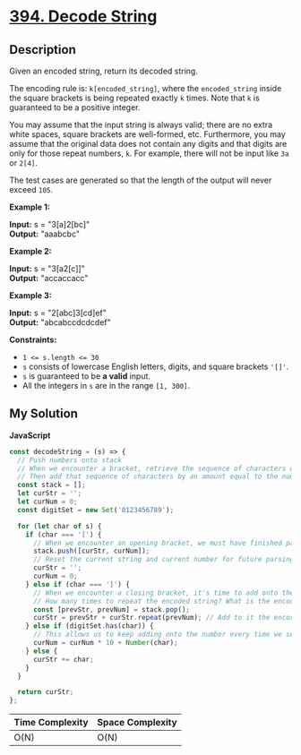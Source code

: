 # [394. Decode String](https://leetcode.com/problems/decode-string)

## Description

Given an encoded string, return its decoded string.

The encoding rule is: `k[encoded_string]`, where the `encoded_string` inside the square brackets is being repeated exactly `k` times. Note that `k` is guaranteed to be a positive integer.

You may assume that the input string is always valid; there are no extra white spaces, square brackets are well-formed, etc. Furthermore, you may assume that the original data does not contain any digits and that digits are only for those repeat numbers, `k`. For example, there will not be input like `3a` or `2[4]`.

The test cases are generated so that the length of the output will never exceed `105`.

**Example 1:**

**Input:** s = "3\[a\]2\[bc\]"  
**Output:** "aaabcbc"

**Example 2:**

**Input:** s = "3\[a2\[c\]\]"  
**Output:** "accaccacc"

**Example 3:**

**Input:** s = "2\[abc\]3\[cd\]ef"  
**Output:** "abcabccdcdcdef"

**Constraints:**

- `1 <= s.length <= 30`
- `s` consists of lowercase English letters, digits, and square brackets `'[]'`.
- `s` is guaranteed to be **a valid** input.
- All the integers in `s` are in the range `[1, 300]`.

## My Solution

**JavaScript**

```js
const decodeString = (s) => {
  // Push numbers onto stack
  // When we encounter a bracket, retrieve the sequence of characters within it
  // Then add that sequence of characters by an amount equal to the number on top of stack
  const stack = [];
  let curStr = '';
  let curNum = 0;
  const digitSet = new Set('0123456789');

  for (let char of s) {
    if (char === '[') {
      // When we encounter an opening bracket, we must have finished parsing a series of digits
      stack.push([curStr, curNum]);
      // Reset the current string and current number for future parsing
      curStr = '';
      curNum = 0;
    } else if (char === ']') {
      // When we encounter a closing bracket, it's time to add onto the resulting string
      // How many times to repeat the encoded string? What is the encoded string?
      const [prevStr, prevNum] = stack.pop();
      curStr = prevStr + curStr.repeat(prevNum); // Add to it the encoded string * num
    } else if (digitSet.has(char)) {
      // This allows us to keep adding onto the number every time we sequentially visit multiple digits in a row
      curNum = curNum * 10 + Number(char);
    } else {
      curStr += char;
    }
  }

  return curStr;
};
```

| Time Complexity | Space Complexity |
| --------------- | ---------------- |
| O(N)            | O(N)             |
